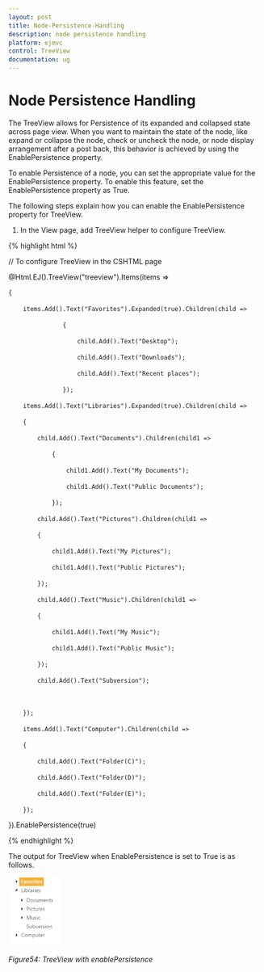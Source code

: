 ```yaml
---
layout: post
title: Node-Persistence-Handling
description: node persistence handling
platform: ejmvc
control: TreeView
documentation: ug
---
```


# Node Persistence Handling

The TreeView allows for Persistence of its expanded and collapsed state across page view. When you want to maintain the state of the node, like expand or collapse the node, check or uncheck the node, or node display arrangement after a post back, this behavior is achieved by using the EnablePersistence property.

To enable Persistence of a node, you can set the appropriate value for the EnablePersistence property. To enable this feature, set the EnablePersistence property as True.

The following steps explain how you can enable the EnablePersistence property for TreeView.

1. In the View page, add TreeView helper to configure TreeView.


{% highlight html %}

// To configure TreeView in the CSHTML page

@Html.EJ().TreeView("treeview").Items(items =>

    {

        items.Add().Text("Favorites").Expanded(true).Children(child =>

                   {

                       child.Add().Text("Desktop");

                       child.Add().Text("Downloads");

                       child.Add().Text("Recent places");

                   });

        items.Add().Text("Libraries").Expanded(true).Children(child =>

        {

            child.Add().Text("Documents").Children(child1 =>

                {

                    child1.Add().Text("My Documents");

                    child1.Add().Text("Public Documents");

                });

            child.Add().Text("Pictures").Children(child1 =>

            {

                child1.Add().Text("My Pictures");

                child1.Add().Text("Public Pictures");

            });

            child.Add().Text("Music").Children(child1 =>

            {

                child1.Add().Text("My Music");

                child1.Add().Text("Public Music");

            });

            child.Add().Text("Subversion");



        });

        items.Add().Text("Computer").Children(child =>

        {

            child.Add().Text("Folder(C)");

            child.Add().Text("Folder(D)");

            child.Add().Text("Folder(E)");

        });

}).EnablePersistence(true)

{% endhighlight %}



The output for TreeView when EnablePersistence is set to True is as follows.



![](Node-Persistence-Handling_images/Node-Persistence-Handling_img1.png)


_Figure54: TreeView with enablePersistence_

